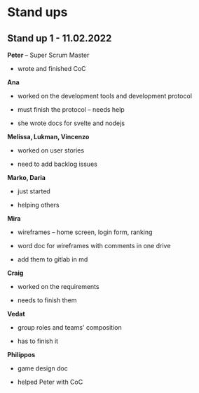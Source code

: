 # Stand ups

## Stand up 1 - 11.02.2022

**Peter** – Super Scrum Master
- wrote and finished CoC 

**Ana** 
- worked on the development tools and development protocol 

- must finish the protocol – needs help 

- she wrote docs for svelte and nodejs 

**Melissa, Lukman, Vincenzo** 

- worked on user stories

- need to add backlog issues 

**Marko, Daria** 

- just started 

- helping others

**Mira** 

- wireframes – home screen, login form, ranking 

- word doc for wireframes with comments in one drive 

- add them to gitlab in md 

**Craig** 

- worked on the requirements 

- needs to finish them

**Vedat** 

- group roles and teams' composition 

- has to finish it 

**Philippos** 

- game design doc 

- helped Peter with CoC
 